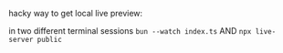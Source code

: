 hacky way to get local live preview:

in two different terminal sessions `bun --watch index.ts` AND
`npx live-server public`
